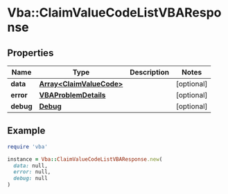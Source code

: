 # Vba::ClaimValueCodeListVBAResponse

## Properties

| Name | Type | Description | Notes |
| ---- | ---- | ----------- | ----- |
| **data** | [**Array&lt;ClaimValueCode&gt;**](ClaimValueCode.md) |  | [optional] |
| **error** | [**VBAProblemDetails**](VBAProblemDetails.md) |  | [optional] |
| **debug** | [**Debug**](Debug.md) |  | [optional] |

## Example

```ruby
require 'vba'

instance = Vba::ClaimValueCodeListVBAResponse.new(
  data: null,
  error: null,
  debug: null
)
```

